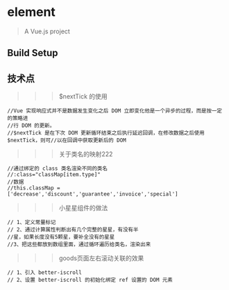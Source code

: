 # element

> A Vue.js project

## Build Setup

## 技术点

>>> $nextTick 的使用
```
//Vue 实现响应式并不是数据发生变化之后 DOM 立即变化他是一个异步的过程，而是按一定的策略进
//行 DOM 的更新。
//$nextTick 是在下次 DOM 更新循环结束之后执行延迟回调，在修改数据之后使用 $nextTick，则可//以在回调中获取更新后的 DOM
```
>>> 关于类名的映射222

```
//通过绑定的 class 类名渲染不同的类名
//:class="classMap[item.type]"
//数据
//this.classMap = ['decrease','discount','guarantee','invoice','special']

```

>>> 小星星组件的做法

```
// 1、定义常量标记
// 2、通过计算属性判断出有几个完整的星星，有没有半
//星，如果长度没有5颗星，要补全没有的星星
//3、把这些都放到数组里面，通过循环遍历给类名，渲染出来

```
>>> goods页面左右滚动关联的效果

```
// 1、引入 better-iscroll
// 2、设置 better-iscroll 的初始化绑定 ref 设置的 DOM 元素
```